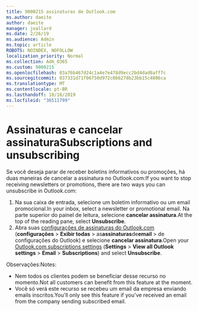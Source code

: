 ```yaml
---
title: 9000215 assinaturas de Outlook.com
ms.author: daeite
author: daeite
manager: joallard
ms.date: 2/26/19
ms.audience: Admin
ms.topic: article
ROBOTS: NOINDEX, NOFOLLOW
localization_priority: Normal
ms.collection: Adm_O365
ms.custom: 9000215
ms.openlocfilehash: 03a76b467d24c1a4e7e478d9ecc2bd4dad8aff7c
ms.sourcegitcommit: 037331d71f06750d972c0b6278b23bb15c4806ca
ms.translationtype: MT
ms.contentlocale: pt-BR
ms.lasthandoff: 10/18/2019
ms.locfileid: "36511799"
---
```

# <a name="subscriptions-and-unsubscribing"></a><span data-ttu-id="6198d-102">Assinaturas e cancelar assinatura</span><span class="sxs-lookup"><span data-stu-id="6198d-102">Subscriptions and unsubscribing</span></span>

<span data-ttu-id="6198d-103">Se você deseja parar de receber boletins informativos ou promoções, há duas maneiras de cancelar a assinatura no Outlook.com:</span><span class="sxs-lookup"><span data-stu-id="6198d-103">If you want to stop receiving newsletters or promotions, there are two ways you can unsubscribe in Outlook.com:</span></span>

1. <span data-ttu-id="6198d-104">Na sua caixa de entrada, selecione um boletim informativo ou um email promocional.</span><span class="sxs-lookup"><span data-stu-id="6198d-104">In your inbox, select a newsletter or promotional email.</span></span> <span data-ttu-id="6198d-105">Na parte superior do painel de leitura, selecione **cancelar assinatura**.</span><span class="sxs-lookup"><span data-stu-id="6198d-105">At the top of the reading pane, select **Unsubscribe**.</span></span>
2. <span data-ttu-id="6198d-106">Abra suas [configurações de assinaturas do Outlook.com](https://outlook.live.com/mail/options/mail/brandsSubscriptions) (**configurações** > **Exibir todas** > as**assinaturas**de**email** > de configurações do Outlook) e selecione **cancelar assinatura**.</span><span class="sxs-lookup"><span data-stu-id="6198d-106">Open your [Outlook.com subscriptions settings](https://outlook.live.com/mail/options/mail/brandsSubscriptions) (**Settings** > **View all Outlook settings** > **Email** > **Subscriptions**) and select **Unsubscribe**.</span></span>

<span data-ttu-id="6198d-107">Observações:</span><span class="sxs-lookup"><span data-stu-id="6198d-107">Notes:</span></span>

- <span data-ttu-id="6198d-108">Nem todos os clientes podem se beneficiar desse recurso no momento.</span><span class="sxs-lookup"><span data-stu-id="6198d-108">Not all customers can benefit from this feature at the moment.</span></span>
- <span data-ttu-id="6198d-109">Você só verá este recurso se recebeu um email da empresa enviando emails inscritos.</span><span class="sxs-lookup"><span data-stu-id="6198d-109">You'll only see this feature if you've received an email from the company sending subscribed email.</span></span>